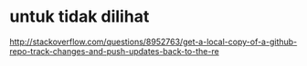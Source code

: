 # untuk tidak dilihat
http://stackoverflow.com/questions/8952763/get-a-local-copy-of-a-github-repo-track-changes-and-push-updates-back-to-the-re
